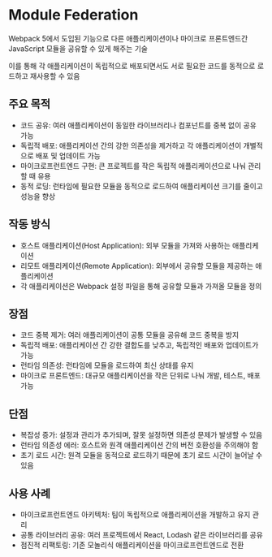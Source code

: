 # Module Federation

Webpack 5에서 도입된 기능으로 다른 애플리케이션이나 마이크로 프론트엔드간 JavaScript 모듈을 공유할 수 있게 해주는 기술

이를 통해 각 애플리케이션이 독립적으로 배포되면서도 서로 필요한 코드를 동적으로 로드하고 재사용할 수 있음

## 주요 목적

- 코드 공유: 여러 애플리케이션이 동일한 라이브러리나 컴포넌트를 중복 없이 공유 가능
- 독립적 배포: 애플리케이션 간의 강한 의존성을 제거하고 각 애플리케이션이 개별적으로 배포 및 업데이트 가능
- 마이크로프런트엔드 구현: 큰 프로젝트를 작은 독립적 애플리케이션으로 나눠 관리할 때 유용
- 동적 로딩: 런타임에 필요한 모듈을 동적으로 로드하여 애플리케이션 크기를 줄이고 성능을 향상

## 작동 방식

- 호스트 애플리케이션(Host Application): 외부 모듈을 가져와 사용하는 애플리케이션
- 리모트 애플리케이션(Remote Application): 외부에서 공유할 모듈을 제공하는 애플리케이션
- 각 애플리케이션은 Webpack 설정 파일을 통해 공유할 모듈과 가져올 모듈을 정의

## 장점

- 코드 중복 제거: 여러 애플리케이션이 공통 모듈을 공유해 코드 중복을 방지
- 독립적 배포: 애플리케이션 간 강한 결합도를 낮추고, 독립적인 배포와 업데이트가 가능
- 런타임 의존성: 런타임에 모듈을 로드하여 최신 상태를 유지
- 마이크로 프론트엔드: 대규모 애플리케이션을 작은 단위로 나눠 개발, 테스트, 배포 가능

## 단점

- 복잡성 증가: 설정과 관리가 추가되며, 잘못 설정하면 의존성 문제가 발생할 수 있음
- 런타임 의존성 에러: 호스트와 원격 애플리케이션 간의 버전 호환성을 주의해야 함
- 초기 로드 시간: 원격 모듈을 동적으로 로드하기 때문에 초기 로드 시간이 늘어날 수 있음

## 사용 사례

- 마이크로프런트엔드 아키텍처: 팀이 독립적으로 애플리케이션을 개발하고 유지 관리
- 공통 라이브러리 공유: 여러 프로젝트에서 React, Lodash 같은 라이브러리를 공유
- 점진적 리팩토링: 기존 모놀리식 애플리케이션을 마이크로프런트엔드로 전환
